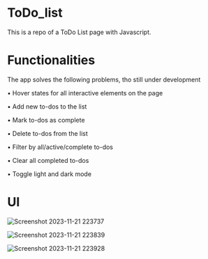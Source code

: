 # ToDo_list

This is a repo of a ToDo List page with Javascript.

# Functionalities

The app solves the following problems, tho still under development

• Hover states for all interactive elements on the page

• Add new to-dos to the list

• Mark to-dos as complete

• Delete to-dos from the list

• Filter by all/active/complete to-dos

• Clear all completed to-dos

• Toggle light and dark mode




# UI

![Screenshot 2023-11-21 223737](https://github.com/Lakyiere/ToDo_list/assets/70054440/0d386521-ef5c-4f31-a88b-7f4749823332)

![Screenshot 2023-11-21 223839](https://github.com/Lakyiere/ToDo_list/assets/70054440/f095cbac-75e5-41d4-b576-6ef7ff4936aa)

![Screenshot 2023-11-21 223928](https://github.com/Lakyiere/ToDo_list/assets/70054440/c360d86d-5e31-4194-b2cd-84c27a746fa7)
